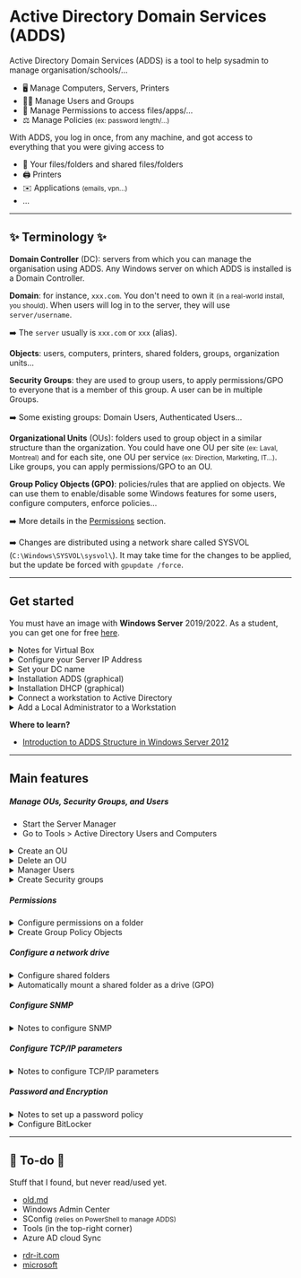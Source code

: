 # Active Directory Domain Services (ADDS)

<div class="row row-cols-md-2 mt-4"><div>

Active Directory Domain Services (ADDS) is a tool to help sysadmin to manage organisation/schools/...

* 🖥️ Manage Computers, Servers, Printers
* 🧑‍🍼️ Manage Users and Groups
* 🚧️ Manage Permissions to access files/apps/...
* ⚖️️ Manage Policies <small>(ex: password length/...)</small>
</div><div>

With ADDS, you log in once, from any machine, and got access to everything that you were giving access to

* 📂 Your files/folders and shared files/folders
* 🖨️ Printers
* ✉️ Applications <small>(emails, vpn...)</small>
* ...
</div></div>

<hr class="sep-both">

## ✨ Terminology ✨

<div class="row row-cols-md-2"><div>

**Domain Controller** (DC): servers from which you can manage the organisation using ADDS. Any Windows server on which ADDS is installed is a Domain Controller.

**Domain**: for instance, `xxx.com`. You don't need to own it <small>(in a real-world install, you should)</small>. When users will log in to the server, they will use `server/username`.

➡️ The `server` usually is `xxx.com` or `xxx` (alias).

</div><div>

**Objects**: users, computers, printers, shared folders, groups, organization units...

**Security Groups**: they are used to group users, to apply permissions/GPO to everyone that is a member of this group. A user can be in multiple Groups.

➡️ Some existing groups: Domain Users, Authenticated Users...

**Organizational Units** (OUs): folders used to group object in a similar structure than the organization. You could have one OU per site <small>(ex: Laval, Montreal)</small> and for each site, one OU per service <small>(ex: Direction, Marketing, IT...)</small>. Like groups, you can apply permissions/GPO to an OU.

**Group Policy Objects (GPO)**: policies/rules that are applied on objects. We can use them to enable/disable some Windows features for some users, configure computers, enforce policies... 

➡️ More details in the [Permissions](#permissions) section.

➡️ Changes are distributed using a network share called SYSVOL (`C:\Windows\SYSVOL\sysvol\`). It may take time for the changes to be applied, but the update be forced with `gpupdate /force`.
</div></div>

<hr class="sep-both">

## Get started

<div class="row row-cols-md-2"><div>

You must have an image with **Windows Server** 2019/2022. As a student, you can get one for free [here](https://azureforeducation.microsoft.com/devtools).

<details class="details-n">
<summary>Notes for Virtual Box</summary>

* Click on new, select the ISO
* Select unattended
* Start the machine
* Process as usual with the setup...
* Power off the machine
* Remove CD <small>(Settings>Storage>CD, the disk icon on the right)</small>

Go to Tools > Network. Create or select a adapter.

* DHCP server must be disabled
* Note the gateway is (ex: `X.X.X.1`)

On your VM with your VM

* Click on Settings > Network
* Adapter2
* Enable it
* Select "Host-only adapter"
* Select your adapter
</details>

<details class="details-n">
<summary>Configure your Server IP Address</summary>

* Control Panel
* Network and Internet
* Network And Sharing Center
* Select your network <small>(ex: Ethernet 2)</small>
* Properties > IPV4 > Properties
  * IP: X.X.X.2
  * Mask: 255.255.255.0
  * Default gateway: X.X.X.1
  * DNS: X.X.X.2
</details>

<details class="details-n">
<summary>Set your DC name</summary>

* Click on "Local Server"
* Click on your computer name (in blue)
* Click on "Change"
* Set the name your want
* Restart
</details>

<details class="details-n">
<summary>Installation ADDS (graphical)</summary>

* Start the **Server Manager**
* Click on "Add roles and features"
* Press Next twice
* In Server Roles, select ADDS
* Press Next twice, then Install
* Click on the notification icon with a warning (⚠️)
* Click on "Promote this server to a domain controller"

**Add a forest**

* Give a root domain name (ex: `XXX.com`)
* Add a "restore password"
* Press "Next" 4 times
* Press "Install"
</details>

<details class="details-n">
<summary>Installation DHCP (graphical)</summary>

* Start the **Server Manager**
* Click on "Add roles and features"
* Press Next twice
* In Server Roles, select DHCP Server
* Press Next twice, then Install
* Click on tools > DHCP

Configure your DHCP server

* IPV4 > New Scope
  * Name: Lan1
  * Select a range of addresses
  * You can prevent person from taking some addresses
  * Select a lock duration <small>(ex: 1 day)</small>
* We can reserve an IP address for a specific MAC address
* You can see attributed IPs in "Address leases"

➡️ Use `ipconfig /all` to get the IPv4/MAC address.
</details>
</div><div>

<details class="details-n">
<summary>Connect a workstation to Active Directory</summary>

* Start the Workstation
* Go to "Advanced System Settings"
* Switch to the "Computer name" tab
* Click on "Network ID" and follow the steps
</details>

<details class="details-n">
<summary>Add a Local Administrator to a Workstation</summary>

It's a good practice to create a local administrator account in case there are issues with Active Directory or the network, and there is a need to access the computer to fix the problem.

1. Login using an Administrator account
2. Navigate to "Settings" > "Accounts" > "Other users"
3. Click on "Add someone else to this PC"
4. Select "I don't have this person's sign-in information"
5. Select "Add a user without a Microsoft account"
6. Once created, click on the newly created user
7. Click on "Change account type"
8. Select "Administrator"

➡️ If you're not connect to internet, you can skip 4 and 5.

To log in to a local account, use `.\Username`.
</details>

**Where to learn?**

* [Introduction to ADDS Structure in Windows Server 2012](https://www.youtube.com/watch?v=lFwek_OuYZ8)
</div></div>

<hr class="sep-both">

## Main features

<div class="row row-cols-md-2 mt-3"><div>

##### Manage OUs, Security Groups, and Users

* Start the Server Manager
* Go to Tools > Active Directory Users and Computers

<details class="details-n">
<summary>Create an OU</summary>

* Right-click on your domain
* New > Organizational Unit
* Give it a name
</details>

<details class="details-n">
<summary>Delete an OU</summary>

* Click on View > Advanced features
* Right-click on your OU
* Go to Properties > Object
* Unselect "Protect object from accidental deletion"
* Apply, then close
* Right-click on your OU, and click on delete
</details>

<details class="details-n">
<summary>Manager Users</summary>

**Create users**

* Right-click on your domain
* New > User
* You must at least add a "Full name" and a "logon"
* Add a password that matches your password policy

**Add a home folder**

* Right-click on a user > properties
* Go to profile
* You could select a local path, or mount a network drive, for instance, `\\ServerName\\SomeFolder\\%username%`.
* The drive will be shown next to the "C:" drive

➡️ The advantage of using `%username%` is that you can edit multiple users, and the value will be replaced for each one.
</details>

<details class="details-n">
<summary>Create Security groups</summary>

* Right-click on your domain
* New > Group

To add members, either 

* Right-click on the group, and select "Add to a group"
* Right-click on an object, select properties, go to "member of", and add your security group
</details>

##### Permissions

<details class="details-n">
<summary>Configure permissions on a folder</summary>

* Right-click on a folder <small>(for instance, on a mounted drive available to users over the network)</small>
* Select properties then Security
* Edit
* Add or remove Security Groups, OUs, or Users. You can also define the permissions for each group.

➡️ We usually allow access to security group instead of users
</details>

<details class="details-n">
<summary>Create Group Policy Objects</summary>

* Start the Server Manager
* Go to Tools > Group Policy Management
* Find the "Group Policy Object" folder
* Right-click on it > New and create a GPO

A GPO is applied to one or more OUs. It can be applied on the whole domain too. These are shown in "Scope > Location". 

* Drag-and-drop the GPO to the domain/an OU to add it inside location.
* You can add groups in security filtering to only apply the GPO to some group inside the selected locations

➡️ Policies are applied to OUs and nested OUs.

You can also exclude users/objects in the tab "Delegation".

* Click on "Advanced" and add an object to exclude
* Scroll down in the permission, and check "deny" for the line "Apply group policy"

Once created, you can edit the GPO to edit them.

* Right-click on a GPO > Edit
* Search for the setting you want to edit, and enable/disable/configure available rules

➡️ See specific sections or Google to find settings.
</details>

</div><div>

##### Configure a network drive

<details class="details-n">
<summary>Configure shared folders</summary>

* Start the **Server Manager**
* Go to Tools > Computer Management > Disk Manager
* Select the drive, right-click on it, and ensure it's marked as online <small>(or right-click on "offline" and set it to online)</small>

![disk_online.png](_images/disk_online.png)

* Right-click > Initialize Disk <small>(if there is no unallocated)</small>
* Right-click on "unallocated" and create a new volume. You can leave the name empty.

➡️ You can share the whole drive by Right-clicking on it > Properties > Sharing > Advanced Sharing, and enabling the sharing. The path that users will use will be shown below "Network Path" <small>(ex: \\\ServerName\DriveName)</small>.

➡️ You can share a folder on an online drive by Right-clicking on it > Properties > Sharing > Share. Add the groups such as `Domain Users` for everyone. The path that users will use will be shown below "Network Path" <small>(ex: \\\ServerName\FolderName)</small>.
</details>

<details class="details-n">
<summary>Automatically mount a shared folder as a drive (GPO)</summary>

By default, a user need to browse a path like `\\ServerName\Path\\To\Folder\` to access some shared folder on a server. It's possible to create a virtual drive that will point to a shared folder using GPO.

* Start the **Server Manager**
* Go to Tools > Group Policy Management
* Right-click on a GPO > Edit <small>(you could create a GPO and apply it on the whole domain, you can filter rules later...)</small>

Go to User Configuration > Preferences > Windows Settings > Drive Maps. Here, you can map a drive to a folder, and only apply the rule to a group/... 

* Right-click > New > Drive Map
* In Location, add the network path, such as `\\ServerName\Data\Maketing\`
* Select a drive letter <small>(ex: M)</small>
* In the "common" tab, select "remove this item when its no longer applied" and select "item-level targeting". Click on "Targeting" and add the security group that will get access to this mapped drive <small>(ex: Marketing)</small>.

➡️ For conditions like "one of multiple groups", you can right-click on the second item, and in item options, select OR.
</details>

##### Configure SNMP

<details class="details-n">
<summary>Notes to configure SNMP</summary>

* Start the **Server Manager**
* Click on "Add roles and features"
* Press Next thrice
* In Features, select SNMP Service

Once installed, open "Services" and find the SNMP service. Right-click on edit, and edit the properties however you want.
</details>

##### Configure TCP/IP parameters

<details class="details-n">
<summary>Notes to configure TCP/IP parameters</summary>

You can either use the Windows Registry, or a group policy. Here are some parameters that you may want to set.

* SynAttackProtect <small>(SYN flood attacks)</small>
* EnableDeadGWDetect <small>(Detect dead gateways)</small>
* EnablePMTUdiscovery <small>(Avoid fragmentation...)</small>
* KeepAliveTime <small>(Timeout for inactive connections)</small>
* TCPMaxPortsExhausted <small>(Prevent from exhausting ports)</small>
* PerformRouterDiscovery <small>(Can simply the configuration but allow attackers to set up rogue routers/... to redirect traffic)</small>
* NoNameReleaseOnDemand <small>(Release the NetBios name when no longer needed to prevent attacker from obtaining information)</small>
* TcpMaxConnectResponseRetransmissions <small>(can help to prevent SYN flood attacks, but may exhaust system resources)</small>
</details>

##### Password and Encryption

<details class="details-n">
<summary>Notes to set up a password policy</summary>

* Start the **Server Manager**
* Go to Tools > Group Policy Management
* Right-click on a GPO > Edit <small>(you could create a GPO and apply it on the whole domain...)</small>

Go to Computer configuration > Policies > Windows Settings > Security Settings > Account Policy.

There, you can enable history, set password length and age <small>(ex: 6 months)</small>, enable complexity requirements, lockout...
</details>

<details class="details-n">
<summary>Configure BitLocker</summary>

**1)** The first part is installing BitLocker on the server:

* Start the Server Manager
* Click on "Add roles and features"
* Press Next thrice
* In Features, select BitLocker

**2)** Then we need to configure it:

* Go to Tools > Group Policy Management
* Right-click on a GPO > Edit <small>(you could create a GPO and apply it on the whole domain, or a GPO only for some OUs...)</small>
* Navigate to "Computer Configuration" > "Policies" > "Administrative Templates" > "Windows Components" > "BitLocker Drive Encryption"
* ...

**3)** On the Windows 10, you need to use a local administrator account, refer to the "Get started" section if needed.

* Open a powershell/CMD as an administrator
* Enter "gpedit.msc"
* Navigate to "Computer Configuration" > "Administrative Templates" > "Windows Components" > "BitLocker Drive Encryption"
* ...
* Restart

Then, right-click on the drive to encrypt, select "Bitlocker", and encrypt it. If prompted for a password when starting the workstation, then something went wrong in your configuration.

</details>

</div></div>

<hr class="sep-both">

## 👻 To-do 👻

Stuff that I found, but never read/used yet.

<div class="row row-cols-md-2"><div>

* [old.md](_old.md)
* Windows Admin Center
* SConfig <small>(relies on PowerShell to manage ADDS)</small>
* Tools (in the top-right corner)
* Azure AD cloud Sync
</div><div>

* [rdr-it.com](https://rdr-it.com/active-directory/)
* [microsoft](https://learn.microsoft.com/en-us/windows-server/identity/ad-ds/active-directory-domain-services)

</div></div>
